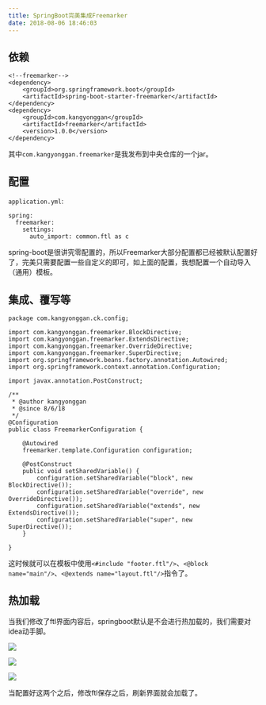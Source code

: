 ```yaml
---
title: SpringBoot完美集成Freemarker
date: 2018-08-06 18:46:03
---
```



## 依赖
```
<!--freemarker-->
<dependency>
    <groupId>org.springframework.boot</groupId>
    <artifactId>spring-boot-starter-freemarker</artifactId>
</dependency>
<dependency>
    <groupId>com.kangyonggan</groupId>
    <artifactId>freemarker</artifactId>
    <version>1.0.0</version>
</dependency>
```

其中`com.kangyonggan.freemarker`是我发布到中央仓库的一个jar。

<!-- more -->

## 配置
`application.yml`:  
```
spring:
  freemarker:
    settings:
      auto_import: common.ftl as c
```

spring-boot是很讲究零配置的，所以Freemarker大部分配置都已经被默认配置好了，完美只需要配置一些自定义的即可，如上面的配置，我想配置一个自动导入（通用）模板。

## 集成、覆写等
```
package com.kangyonggan.ck.config;

import com.kangyonggan.freemarker.BlockDirective;
import com.kangyonggan.freemarker.ExtendsDirective;
import com.kangyonggan.freemarker.OverrideDirective;
import com.kangyonggan.freemarker.SuperDirective;
import org.springframework.beans.factory.annotation.Autowired;
import org.springframework.context.annotation.Configuration;

import javax.annotation.PostConstruct;

/**
 * @author kangyonggan
 * @since 8/6/18
 */
@Configuration
public class FreemarkerConfiguration {

    @Autowired
    freemarker.template.Configuration configuration;

    @PostConstruct
    public void setSharedVariable() {
        configuration.setSharedVariable("block", new BlockDirective());
        configuration.setSharedVariable("override", new OverrideDirective());
        configuration.setSharedVariable("extends", new ExtendsDirective());
        configuration.setSharedVariable("super", new SuperDirective());
    }

}
```

这时候就可以在模板中使用`<#include "footer.ftl"/>`、`<@block name="main"/>`、`<@extends name="layout.ftl"/>`指令了。

## 热加载
当我们修改了ftl界面内容后，springboot默认是不会进行热加载的，我们需要对idea动手脚。  

![](/upload/article/freemarker-01.png)

![](/upload/article/freemarker-02.png)

![](/upload/article/freemarker-03.png)

当配置好这两个之后，修改ftl保存之后，刷新界面就会加载了。



